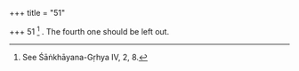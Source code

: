 +++
title = "51"

+++
51 [^17] . The fourth one should be left out.


[^17]:  See Śāṅkhāyana-Gṛhya IV, 2, 8.


